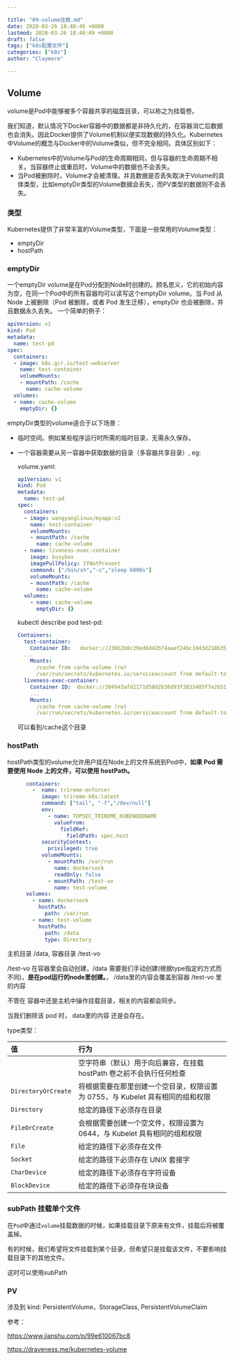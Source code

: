 ```yaml
---

title: "09-volume挂载.md"
date: 2020-03-26 18:40:49 +0800
lastmod: 2020-03-26 18:40:49 +0800
draft: false
tags: ["k8s配置文件"]
categories: ["k8s"]
author: "Claymore"

---
```

## Volume

volume是Pod中能够被多个容器共享的磁盘目录，可以称之为挂载卷。

我们知道，默认情况下Docker容器中的数据都是非持久化的，在容器消亡后数据也会消失。因此Docker提供了Volume机制以便实现数据的持久化。Kubernetes中Volume的概念与Docker中的Volume类似，但不完全相同。具体区别如下：

- Kubernetes中的Volume与Pod的生命周期相同，但与容器的生命周期不相关。当容器终止或重启时，Volume中的数据也不会丢失。
- 当Pod被删除时，Volume才会被清理。并且数据是否丢失取决于Volume的具体类型，比如emptyDir类型的Volume数据会丢失，而PV类型的数据则不会丢失。



### 类型

Kubernetes提供了非常丰富的Volume类型，下面是一些常用的Volume类型：

- emptyDir
- hostPath



### emptyDir

一个emptyDir volume是在Pod分配到Node时创建的。顾名思义，它的初始内容为空，在同一个Pod中的所有容器均可以读写这个emptyDir volume。当 Pod 从 Node 上被删除（Pod 被删除，或者 Pod 发生迁移），emptyDir 也会被删除，并且数据永久丢失。
 一个简单的例子：

```yaml
apiVersion: v1
kind: Pod
metadata:
  name: test-pd
spec:
  containers:
  - image: k8s.gcr.io/test-webserver
    name: test-container
    volumeMounts:
    - mountPath: /cache
      name: cache-volume
  volumes:
  - name: cache-volume
    emptyDir: {}
```

emptyDir类型的volume适合于以下场景：

- 临时空间。例如某些程序运行时所需的临时目录，无需永久保存。

- 一个容器需要从另一容器中获取数据的目录（多容器共享目录）, eg:

  volume.yaml:

  ``` yaml
  apiVersion: v1
  kind: Pod
  metadata:
    name: test-pd
  spec:
    containers:
    - image: wangyanglinux/myapp:v2
      name: test-container
      volumeMounts:
      - mountPath: /cache
        name: cache-volume
    - name: liveness-exec-container
      image: busybox
      imagePullPolicy: IfNotPresent
      command: ["/bin/sh","-c","sleep 6000s"]
      volumeMounts:
      - mountPath: /cache
        name: cache-volume
    volumes:
      - name: cache-volume
        emptyDir: {}
  ```

  kubectl describe pod test-pd:

  ``` yaml
  Containers:
    test-container:
      Container ID:   docker://236b2b8c29ed6d42b74aaef24bc1d43d21863598c7c5a5cd19b9fc953993c7c0
  	...
      Mounts:
        /cache from cache-volume (rw)
        /var/run/secrets/kubernetes.io/serviceaccount from default-token-6wcrh (ro)
    liveness-exec-container:
      Container ID:  docker://304943afd2171d58d2b36d93f3833405f7e2651ffb67ad807adaf80c8a6fd330
      ...
      Mounts:
        /cache from cache-volume (rw)
        /var/run/secrets/kubernetes.io/serviceaccount from default-token-6wcrh (ro)
  ```

  可以看到/cache这个目录





### hostPath

hostPath类型的volume允许用户挂在Node上的文件系统到Pod中，**如果 Pod 需要使用 Node 上的文件，可以使用 hostPath。**

``` yaml
      containers:
        -  name: trireme-enforcer
           image: trireme-k8s:latest
           command: ["tail", "-f","/dev/null"]
           env:
             - name: TOPSEC_TRIREME_KUBENODENAME
               valueFrom:
                 fieldRef:
                   fieldPath: spec.host
           securityContext:
             privileged: true
           volumeMounts:
             - mountPath: /var/run
               name: dockersock
               readOnly: false
             - mountPath: /test-vo
               name: test-volume
      volumes:
        - name: dockersock
          hostPath:
            path: /var/run
        - name: test-volume
          hostPath:
            path: /data
            type: Directory
```

主机目录 /data,  容器目录 /test-vo

/test-vo 在容器里会自动创建，/data 需要我们手动创建(根据type指定的方式而不同)，**是在pod运行的node里创建。**， /data里的内容会覆盖到容器 /test-vo 里的内容

不管在 容器中还是主机中操作挂载目录，相关的内容都会同步。

当我们删除该 pod 时， data里的内容 还是会存在。

type类型：

| 值                  | 行为                                                         |
| :------------------ | :----------------------------------------------------------- |
|                     | 空字符串（默认）用于向后兼容，在挂载 hostPath 卷之前不会执行任何检查 |
| `DirectoryOrCreate` | 将根据需要在那里创建一个空目录，权限设置为 0755，与 Kubelet 具有相同的组和权限 |
| `Directory`         | 给定的路径下必须存在目录                                     |
| `FileOrCreate`      | 会根据需要创建一个空文件，权限设置为 0644，与 Kubelet 具有相同的组和权限 |
| `File`              | 给定的路径下必须存在文件                                     |
| `Socket`            | 给定的路径下必须存在 UNIX 套接字                             |
| `CharDevice`        | 给定的路径下必须存在字符设备                                 |
| `BlockDevice`       | 给定的路径下必须存在块设备                                   |



### subPath  挂载单个文件

在`Pod`中通过`volume`挂载数据的时候，如果挂载目录下原来有文件，挂载后将被覆盖掉。

有的时候，我们希望将文件挂载到某个目录，但希望只是挂载该文件，不要影响挂载目录下的其他文件。

这时可以使用subPath



### PV

涉及到 kind: PersistentVolume，StorageClass, PersistentVolumeClaim

参考：

https://www.jianshu.com/p/99e610067bc8

https://draveness.me/kubernetes-volume

